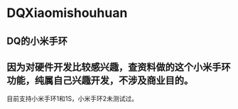 # DQXiaomishouhuan
DQ的小米手环
----------------
因为对硬件开发比较感兴趣，查资料做的这个小米手环功能，纯属自己兴趣开发，不涉及商业目的。
----------------
目前支持小米手环1和1S，小米手环2未测试过。
